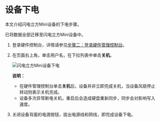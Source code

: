 # 设备下电

本文介绍闪电立方Mini设备的下电步骤。

已将数据全部迁移至闪电立方Mini设备中。

1.  登录硬件控制台，详情请参见[步骤二：登录硬件管理控制台](/cn.zh-CN/离线迁移教程（闪电立方Mini型）/迁移实施/安装硬件.md)。

2.  在页面右上角，单击用户名，在下拉列表中单击**关机**。

    ![闪电立方Mini设备下电](https://static-aliyun-doc.oss-cn-hangzhou.aliyuncs.com/assets/img/zh-CN/8950594951/p131933.jpg)

    **说明：**

    -   在硬件管理控制台单击**关机**后，设备并非立即完成关机，当设备风扇停止转动则表示关机完成。
    -   设备多次异常断电关机，重启后会造成硬盘重新同步，同步会对影响写入速度。
3.  关闭设备背面的电源按钮，拔出电源线和网线，即完成设备下电。


